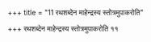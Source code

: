 +++
title = "11 रथशब्देन माहेन्द्रस्य स्तोत्रमुपाकरोति"

+++
रथशब्देन माहेन्द्रस्य स्तोत्रमुपाकरोति ११